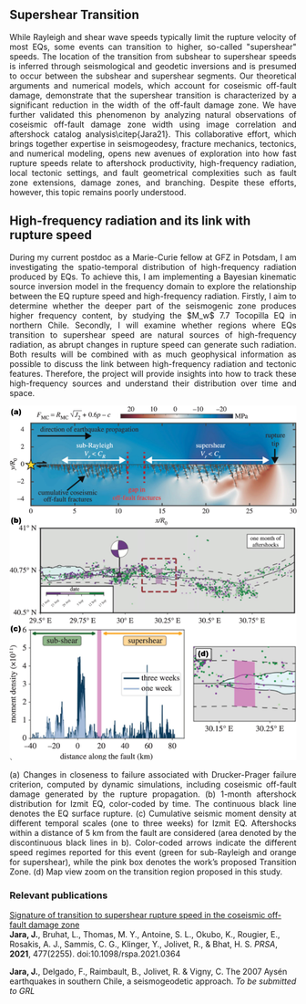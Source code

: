 ## **Supershear Transition**

<p align="justify">While Rayleigh and shear wave speeds typically limit the rupture velocity of most EQs, some events can transition to higher, so-called "supershear" speeds. The location of the transition from subshear to supershear speeds is inferred through seismological and geodetic inversions and is presumed to occur between the subshear and supershear segments. Our theoretical arguments and numerical models, which account for coseismic off-fault damage, demonstrate that the supershear transition is characterized by a significant reduction in the width of the off-fault damage zone. We have further validated this phenomenon by analyzing natural observations of coseismic off-fault damage zone width using image correlation and aftershock catalog analysis\citep{Jara21}. This collaborative effort, which brings together expertise in seismogeodesy, fracture mechanics, tectonics, and numerical modeling, opens new avenues of exploration into how fast rupture speeds relate to aftershock productivity, high-frequency radiation, local tectonic settings, and fault geometrical complexities such as fault zone extensions, damage zones, and branching. Despite these efforts, however, this topic remains poorly understood.</p>

## **High-frequency radiation and its link with rupture speed**

<p align="justify"> During my current postdoc as a Marie-Curie fellow at GFZ in Potsdam, I am investigating the spatio-temporal distribution of high-frequency radiation produced by EQs. To achieve this, I am implementing a Bayesian kinematic source inversion model in the frequency domain to explore the relationship between the EQ rupture speed and high-frequency radiation. Firstly, I aim to determine whether the deeper part of the seismogenic zone produces higher frequency content, by studying the $M_w$ 7.7 Tocopilla EQ in northern Chile. Secondly, I will examine whether regions where EQs transition to supershear speed are natural sources of high-frequency radiation, as abrupt changes in rupture speed can generate such radiation. Both results will be combined with as much geophysical information as possible to discuss the link between high-frequency radiation and tectonic features. Therefore, the project will provide insights into how to track these high-frequency sources and understand their distribution over time and space. 
 </p>

<div class="figure">
  <p align="center">
<img src="/images/research/supershear.png" width="600">
<p class="caption"><p align="justify">(a) Changes in closeness to failure associated with Drucker-Prager failure criterion, computed by dynamic simulations, including coseismic off-fault damage generated by the rupture propagation. (b) 1-month aftershock distribution for Izmit EQ, color-coded by time. The continuous black line denotes the EQ surface rupture. (c) Cumulative seismic moment density at different temporal scales (one to three weeks) for Izmit EQ. Aftershocks within a distance of 5 km from the fault are considered (area denoted by the discontinuous black lines in b). Color-coded arrows indicate the different speed regimes reported for this event (green for sub-Rayleigh and orange for supershear), while the pink box denotes the work’s proposed Transition Zone. (d) Map view zoom on the transition region proposed in this study. </p>
</p>
  </p>
</div>

### **Relevant publications**

[Signature of transition to supershear rupture speed in the coseismic off-fault damage zone](https://doi.org/10.1098/rspa.2021.0364)<br>
**Jara, J.**, Bruhat, L., Thomas, M. Y., Antoine, S. L., Okubo, K., Rougier, E., Rosakis, A. J., Sammis, C. G., Klinger, Y., Jolivet, R., & Bhat, H. S. <i>PRSA</i>, **2021**, 477(2255). doi:10.1098/rspa.2021.0364

**Jara, J.**, Delgado, F., Raimbault, B., Jolivet, R. \& Vigny, C. The 2007 Aysén earthquakes in southern Chile, a seismogeodetic approach. <i>To be submitted to GRL</i>